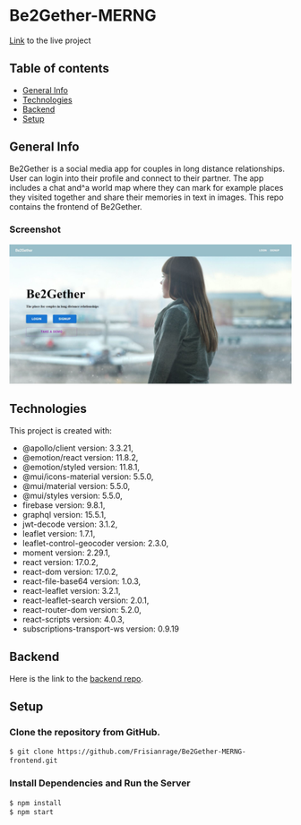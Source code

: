 # Be2Gether-MERNG

[Link](https://be2gether.netlify.app/) to the live project

## Table of contents
* [General Info](#general-info)
* [Technologies](#technologies)
* [Backend](#backend)
* [Setup](#setup)

## General Info

Be2Gether is a social media app for couples in long distance relationships. User can login into their profile and connect to their partner. The app includes a chat and^a world map where they can mark for example places they visited together and share their memories in text in images. This repo contains the frontend of Be2Gether.

### Screenshot

![screenshot 1](public/thumbnail.JPG)


## Technologies

This project is created with:
* @apollo/client version: 3.3.21,
* @emotion/react version: 11.8.2,
* @emotion/styled version: 11.8.1,
* @mui/icons-material version: 5.5.0,
* @mui/material version: 5.5.0,
* @mui/styles version: 5.5.0,
* firebase version: 9.8.1,
* graphql version: 15.5.1,
* jwt-decode version: 3.1.2,
* leaflet version: 1.7.1,
* leaflet-control-geocoder version: 2.3.0,
* moment version: 2.29.1,
* react version: 17.0.2,
* react-dom version: 17.0.2,
* react-file-base64 version: 1.0.3,
* react-leaflet version: 3.2.1,
* react-leaflet-search version: 2.0.1,
* react-router-dom version: 5.2.0,
* react-scripts version: 4.0.3,
* subscriptions-transport-ws version: 0.9.19


## Backend

Here is the link to the [backend repo](https://github.com/Frisianrage/Be2Gether-MERNG-backend).



## Setup

### Clone the repository from GitHub.

```
$ git clone https://github.com/Frisianrage/Be2Gether-MERNG-frontend.git
```

### Install Dependencies and Run the Server

```
$ npm install
$ npm start
```
